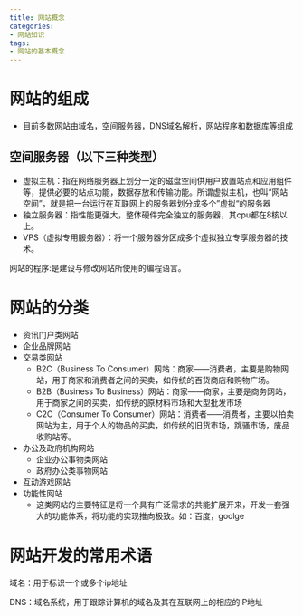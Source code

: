 ```yaml
---
title: 网站概念
categories: 
- 网站知识
tags: 
- 网站的基本概念
---
```


# 网站的组成

- 目前多数网站由域名，空间服务器，DNS域名解析，网站程序和数据库等组成

<!--more-->

## 空间服务器（以下三种类型）

- 虚拟主机：指在网络服务器上划分一定的磁盘空间供用户放置站点和应用组件等，提供必要的站点功能，数据存放和传输功能。所谓虚拟主机，也叫“网站空间”，就是把一台运行在互联网上的服务器划分成多个”虚拟“的服务器
- 独立服务器：指性能更强大，整体硬件完全独立的服务器，其cpu都在8核以上。
- VPS（虚拟专用服务器）：将一个服务器分区成多个虚拟独立专享服务器的技术。

网站的程序:是建设与修改网站所使用的编程语言。

# 网站的分类

- 资讯门户类网站
- 企业品牌网站
- 交易类网站
  - B2C（Business To Consumer）网站：商家——消费者，主要是购物网站，用于商家和消费者之间的买卖，如传统的百货商店和购物广场。
  - B2B（Business To Business）网站：商家——商家，主要是商务网站，用于商家之间的买卖，如传统的原材料市场和大型批发市场
  - C2C（Consumer To Consumer）网站：消费者——消费者，主要以拍卖网站为主，用于个人的物品的买卖，如传统的旧货市场，跳骚市场，废品收购站等。
- 办公及政府机构网站
  - 企业办公事物类网站
  - 政府办公类事物网站
- 互动游戏网站
- 功能性网站
  - 这类网站的主要特征是将一个具有广泛需求的共能扩展开来，开发一套强大的功能体系，将功能的实现推向极致。如：百度，goolge

# 网站开发的常用术语

域名：用于标识一个或多个ip地址

DNS：域名系统，用于跟踪计算机的域名及其在互联网上的相应的IP地址